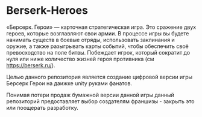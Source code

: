# Berserk-Heroes
«Берсерк. Герои» — карточная стратегическая игра. Это сражение двух героев, которые возглавляют свои армии. В процессе игры вы будете нанимать существ в боевые отряды, использовать заклинания и оружие, а также разыгрывать карты событий, чтобы обеспечить своё превосходство на поле битвы. Побеждает игрок, который сократит до нуля или ниже количество жизней героя противника (см https://berserk.ru/).

Целью данного репозитория является создание цифровой версии игры Берсерк Герои на даижке unity руками фанатов.

Понимая потери продаж бумажной версии данной игры данный репозиторий предоставляет выбор создателям франшизы - закрыть это или поощерать разработку.
